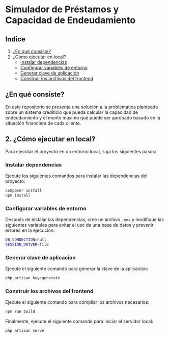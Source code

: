 # Simulador de Préstamos y Capacidad de Endeudamiento

## Indice

1. [¿En qué consiste?](#1-en-que-consiste)
2. [¿Cómo ejecutar en local?](#2-como-ejecutar-en-local)
   - [Instalar dependencias](#instalar-dependencias)
   - [Configurar variables de entorno](#configurar-variables-de-entorno)
   - [Generar clave de aplicación](#generar-clave-de-aplicacion)
   - [Construir los archivos del frontend](#construir-los-archivos-del-frontend)

## ¿En qué consiste?
En este repositorio se presenta una solución a la problemática planteada sobre un sistema crediticio que pueda calcular la capacidad de endeudamiento y el monto máximo que puede ser aprobado basado en la situación financiera de cada cliente.


## 2. ¿Cómo ejecutar en local?
Para ejecutar el proyecto en un entorno local, siga los siguientes pasos:

### Instalar dependencias
Ejecute los siguientes comandos para instalar las dependencias del proyecto:
```bash
composer install
npm install
```
### Configurar variables de entorno
Después de instalar las dependencias, cree un archivo `.env` y modifique las siguientes variables para evitar el uso de una base de datos y prevenir errores en la ejecución:
```bash
DB_CONNECTION=null
SESSION_DRIVER=file
```
### Generar clave de aplicacion
Ejecute el siguiente comando para generar la clave de la aplicación:
```bash
php artisan key:generate
```
### Construir los archivos del frontend
Ejecute el siguiente comando para compilar los archivos necesarios:
```bash
npm run build
```
Finalmente, ejecute el siguiente comando para iniciar el servidor local:  
```bash
php artisan serve
```

